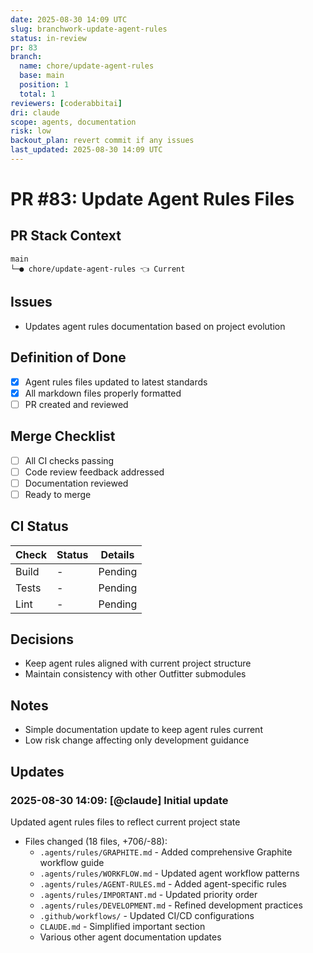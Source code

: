 ```yaml
---
date: 2025-08-30 14:09 UTC
slug: branchwork-update-agent-rules
status: in-review
pr: 83
branch:
  name: chore/update-agent-rules
  base: main
  position: 1
  total: 1
reviewers: [coderabbitai]
dri: claude
scope: agents, documentation
risk: low
backout_plan: revert commit if any issues
last_updated: 2025-08-30 14:09 UTC
---
```


# PR #83: Update Agent Rules Files

## PR Stack Context

```text
main
└─● chore/update-agent-rules 👈 Current
```

## Issues

- Updates agent rules documentation based on project evolution

## Definition of Done

- [x] Agent rules files updated to latest standards
- [x] All markdown files properly formatted
- [ ] PR created and reviewed

## Merge Checklist

- [ ] All CI checks passing
- [ ] Code review feedback addressed
- [ ] Documentation reviewed
- [ ] Ready to merge

## CI Status

| Check | Status | Details |
|-------|--------|---------|
| Build | - | Pending |
| Tests | - | Pending |
| Lint | - | Pending |

## Decisions

- Keep agent rules aligned with current project structure
- Maintain consistency with other Outfitter submodules

## Notes

- Simple documentation update to keep agent rules current
- Low risk change affecting only development guidance

## Updates

### 2025-08-30 14:09: [@claude] Initial update

Updated agent rules files to reflect current project state

- Files changed (18 files, +706/-88):
  - `.agents/rules/GRAPHITE.md` - Added comprehensive Graphite workflow guide
  - `.agents/rules/WORKFLOW.md` - Updated agent workflow patterns
  - `.agents/rules/AGENT-RULES.md` - Added agent-specific rules
  - `.agents/rules/IMPORTANT.md` - Updated priority order
  - `.agents/rules/DEVELOPMENT.md` - Refined development practices
  - `.github/workflows/` - Updated CI/CD configurations
  - `CLAUDE.md` - Simplified important section
  - Various other agent documentation updates